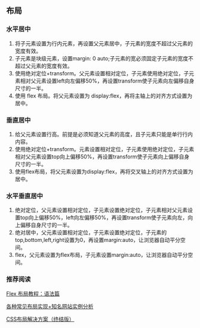 ## 布局

### 水平居中

1. 将子元素设置为行内元素，再设置父元素居中，子元素的宽度不超过父元素的宽度有效。
2. 子元素是块级元素，设置margin: 0 auto;子元素的宽必须固定子元素的宽度不超过父元素的宽度有效。
3. 使用绝对定位+transform。父元素设置相对定位，子元素使用绝对定位，子元素相对父元素设置left向左偏移50%，再设置transform使子元素向左偏移自身尺寸的一半。
4. 使用 flex 布局。将父元素设置为 display:flex，再将主轴上的对齐方式设置为居中。

### 垂直居中

1. 给父元素设置行高。前提是必须知道父元素的高度，且子元素只能是单行行内内容。
2. 使用绝对定位+transform。元素设置相对定位，子元素使用绝对定位，子元素相对父元素设置top向上偏移50%，再设置transform使子元素向上偏移自身尺寸的一半。
3. 使用flex布局，将父元素设置为display:flex，再将交叉轴上的对齐方式设置为居中。

### 水平垂直居中

1. 绝对定位，父元素设置相对定位，子元素设置绝对定位，子元素相对父元素设置top向上偏移50%，left向左偏移50%，再设置transform使子元素向左，向上偏移自身尺寸的一半。
2. 绝对居中，父元素设置相对定位，子元素设置绝对定位，子元素的top,bottom,left,right设置为0，再设置margin:auto，让浏览器自动平分空间。
3. flex，父元素设置为flex布局，子元素设置margin:auto，让浏览器自动平分空间。

### 推荐阅读

[Flex 布局教程：语法篇](http://www.ruanyifeng.com/blog/2015/07/flex-grammar.html)

[各种常见布局实现+知名网站实例分析](https://juejin.im/post/5aa252ac518825558001d5de)

[CSS布局解决方案（终结版）](https://segmentfault.com/a/1190000013565024)



